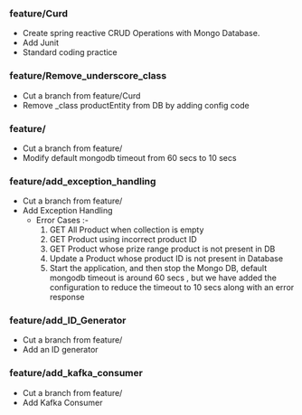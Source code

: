 ### feature/Curd

* Create spring reactive CRUD Operations with Mongo Database.
* Add Junit
* Standard coding practice

### feature/Remove_underscore_class

* Cut a branch from feature/Curd
* Remove _class productEntity from DB by adding config code

### feature/

* Cut a branch from feature/
* Modify default mongodb timeout from 60 secs to 10 secs

### feature/add_exception_handling

* Cut a branch from feature/
* Add Exception Handling
  * Error Cases :-
    1. GET All Product when collection is empty
    2. GET Product using incorrect product ID
    3. GET Product whose prize range product is not present in DB
    4. Update a Product whose product ID is not present in Database
    5. Start the application, and then stop the Mongo DB, default mongodb timeout is around
       60 secs , but we have added the configuration to reduce the timeout to 10 secs along with
       an error response

### feature/add_ID_Generator

* Cut a branch from feature/
* Add an ID generator

### feature/add_kafka_consumer

* Cut a branch from feature/
* Add Kafka Consumer 







